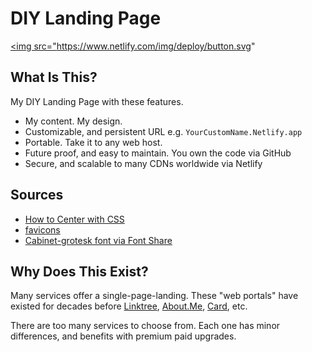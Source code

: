 # DIY Landing Page

<a href="https://app.netlify.com/start/deploy?repository=https://github.com/ewuweblab/diy-landing-page-starter"><img src="https://www.netlify.com/img/deploy/button.svg"

## What Is This? 
My DIY Landing Page with these features. 

* My content. My design.
* Customizable, and persistent URL e.g. `YourCustomName.Netlify.app`
* Portable. Take it to any web host. 
* Future proof, and easy to maintain. You own the code via GitHub
* Secure, and scalable to many CDNs worldwide via Netlify

## Sources
* [How to Center with CSS](https://coryrylan.com/blog/how-to-center-in-css-with-css-grid)
* [favicons](https://favicon.io/emoji-favicons/bouquet/)
* [Cabinet-grotesk font via Font Share](https://www.fontshare.com/fonts/Cabinet-grotesk)

## Why Does This Exist? 
Many services offer a single-page-landing. These "web portals" have existed for decades before [Linktree](https://linktr.ee/), [About.Me](https://about.me), [Card](https://carrd.co/), etc.

There are too many services to choose from. Each one has minor differences, and benefits with premium paid upgrades. 
